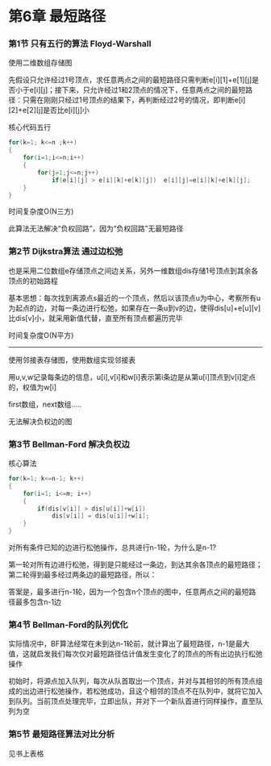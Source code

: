 第6章 最短路径
===

### 第1节 只有五行的算法 Floyd-Warshall

使用二维数组存储图

先假设只允许经过1号顶点，求任意两点之间的最短路径只需判断e[i][1]+e[1][j]是否小于e[i][j]；接下来，只允许经过1和2顶点的情况下，任意两点之间的最短路径：只需在刚刚只经过1号顶点的结果下，再判断经过2号的情况，即判断e[i][2]+e[2][j]是否比e[i][j]小

核心代码五行

```c
for(k=1; k<=n ;k++)
{
    for(i=1;i<=n;i++)
    {
        for(j=1;j<=n;j++)
            if(e[i][j] > e[i][k]+e[k][j])  e[i][j]=e[i][k]+e[k][j];    
    }
}
```

时间复杂度O(N三方)

此算法无法解决“负权回路”，因为“负权回路”无最短路径

### 第2节 Dijkstra算法 通过边松弛

也是采用二位数组e存储顶点之间边关系，另外一维数组dis存储1号顶点到其余各顶点的初始路程

基本思想：每次找到离源点s最近的一个顶点，然后以该顶点u为中心，考察所有u为起点的边，对每一条边进行松弛，如果存在一条u到v的边，使得dis[u]+e[u][v]比dis[v]小，就采用新值代替，直至所有顶点都遍历完毕

时间复杂度O(N平方)

---

使用邻接表存储图，使用数组实现邻接表

用u,v,w记录每条边的信息，u[i],v[i]和w[i]表示第i条边是从第u[i]顶点到v[i]定点 的，权值为w[i]

first数组，next数组.....

无法解决负权边的图

### 第3节 Bellman-Ford 解决负权边

核心算法

```c
for(k=1; k<=n-1; k++)
{
    for(i=1; i<=m; i++)
    {
        if(dis[v[i]] > dis[u[i]]+w[i])
            dis[v[i]] = dis[u[i]]+w[i];    
    }
}
```

对所有条件已知的边进行松弛操作，总共进行n-1轮，为什么是n-1?

第一轮对所有边进行松弛，得到是只能经过一条边，到达其余各顶点的最短路径；第二轮得到最多经过两条边的最短路径，所以：

答案是，最多进行n-1轮，因为一个包含n个顶点的图中，任意两点之间的最短路径最多包含n-1边

### 第4节 Bellman-Ford的队列优化

实际情况中，BF算法经常在未到达n-1轮前，就计算出了最短路径，n-1是最大值，这就启发我们每次仅对最短路径估计值发生变化了的顶点的所有出边执行松弛操作

初始时，将源点加入队列，每次从队首取出一个顶点，并对与其相邻的所有顶点组成的出边进行松弛操作，若松弛成功，且这个相邻的顶点不在队列中，就将它加入到队列。当前顶点处理完毕，立即出队，并对下一个新队首进行同样操作，直至队列为空

### 第5节 最短路径算法对比分析

见书上表格
